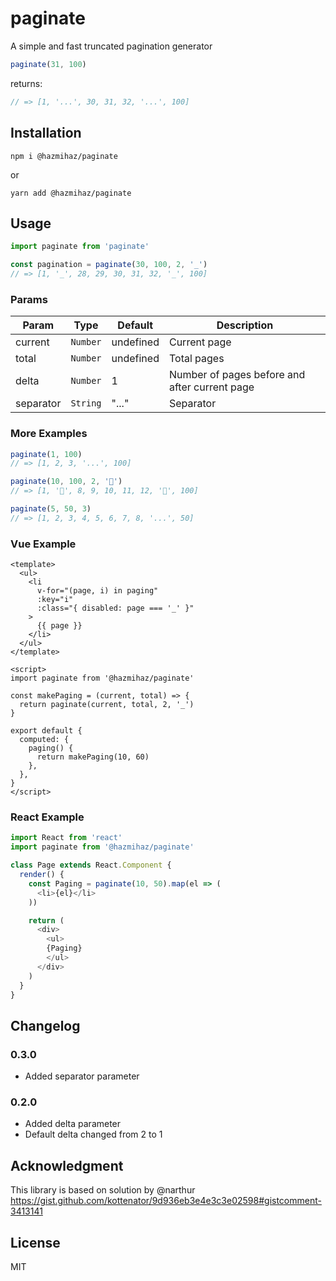 # paginate

A simple and fast truncated pagination generator

```javascript
paginate(31, 100)
```

returns:

```javascript
// => [1, '...', 30, 31, 32, '...', 100]
```

## Installation

```sh-session
npm i @hazmihaz/paginate
```

or

```sh-session
yarn add @hazmihaz/paginate
```

## Usage

```javascript
import paginate from 'paginate'

const pagination = paginate(30, 100, 2, '_')
// => [1, '_', 28, 29, 30, 31, 32, '_', 100]
```

### Params

| Param   | Type                | Default   | Description                                   |
| ------- | ------------------- | --------- | --------------------------------------------- |
| current | <code>Number</code> | undefined | Current page                                  |
| total   | <code>Number</code> | undefined | Total pages                                   |
| delta   | <code>Number</code> | 1         | Number of pages before and after current page |
| separator   | <code>String</code> | "..."         | Separator |

### More Examples

```javascript
paginate(1, 100)
// => [1, 2, 3, '...', 100]
```

```javascript
paginate(10, 100, 2, '🐍')
// => [1, '🐍', 8, 9, 10, 11, 12, '🐍', 100]
```

```javascript
paginate(5, 50, 3)
// => [1, 2, 3, 4, 5, 6, 7, 8, '...', 50]
```

### Vue Example

```vue
<template>
  <ul>
    <li
      v-for="(page, i) in paging"
      :key="i"
      :class="{ disabled: page === '_' }"
    >
      {{ page }}
    </li>
  </ul>
</template>

<script>
import paginate from '@hazmihaz/paginate'

const makePaging = (current, total) => {
  return paginate(current, total, 2, '_')
}

export default {
  computed: {
    paging() {
      return makePaging(10, 60)
    },
  },
}
</script>

```

### React Example

```javascript
import React from 'react'
import paginate from '@hazmihaz/paginate'

class Page extends React.Component {
  render() {
    const Paging = paginate(10, 50).map(el => (
      <li>{el}</li>
    ))

    return (
      <div>
        <ul>
        {Paging}
        </ul>
      </div>
    )
  }
}
```

## Changelog

### 0.3.0
- Added separator parameter

### 0.2.0

-   Added delta parameter
-   Default delta changed from 2 to 1

## Acknowledgment

This library is based on solution by @narthur
https://gist.github.com/kottenator/9d936eb3e4e3c3e02598#gistcomment-3413141

## License

MIT
